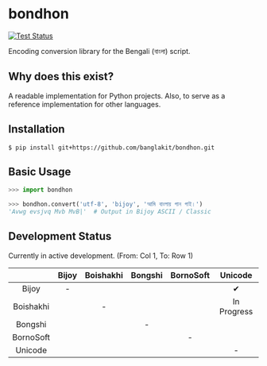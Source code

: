 # bondhon

[![Test Status](https://github.com/banglakit/bondhon/workflows/Bondhon%20Tests/badge.svg)](https://github.com/banglakit/bondhon/actions)

Encoding conversion library for the Bengali (বাংলা) script.

## Why does this exist?
A readable implementation for Python projects. Also, to serve as a
reference implementation for other languages.

## Installation

```
$ pip install git+https://github.com/banglakit/bondhon.git
```

## Basic Usage

```python
>>> import bondhon

>>> bondhon.convert('utf-8', 'bijoy', 'আমি বাংলায় গান গাই।')
'Avwg evsjvq Mvb MvB|'  # Output in Bijoy ASCII / Classic
```

## Development Status

Currently in active development. (From: Col 1, To: Row 1)

|           | Bijoy | Boishakhi | Bongshi | BornoSoft |        Unicode       |
|:---------:|:-----:|:---------:|:-------:|:---------:|:--------------------:|
|   Bijoy   |   -   |           |         |           |           ✔          |
| Boishakhi |       |     -     |         |           |      In Progress     |
|  Bongshi  |       |           |    -    |           |                      |
| BornoSoft |       |           |         |     -     |                      |
|  Unicode  |       |           |         |           |           -          |